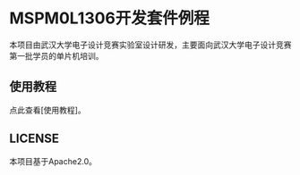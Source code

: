 # MSPM0L1306开发套件例程

本项目由武汉大学电子设计竞赛实验室设计研发，主要面向武汉大学电子设计竞赛第一批学员的单片机培训。

## 使用教程

点此查看[使用教程]。

## LICENSE

本项目基于Apache2.0。